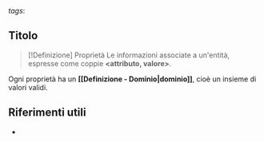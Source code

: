 *tags*:

## Titolo

> [!Definizione] Proprietà
> Le informazioni associate a un'entità, espresse come coppie **<attributo, valore>**.  

Ogni proprietà ha un **[[Definizione - Dominio|dominio]]**, cioè un insieme di valori validi.

## Riferimenti utili

* 